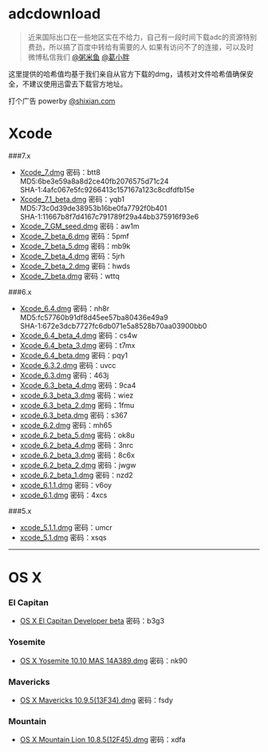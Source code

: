 adcdownload
===========
>近来国际出口在一些地区实在不给力，自己有一段时间下载adc的资源特别费劲，所以搞了百度中转给有需要的人
如果有访问不了的连接，可以及时微博私信我们 [@粥米鱼](http://weibo.com/bcker) [@葛小胖](http://weibo.com/1887872152)

这里提供的哈希值均基于我们亲自从官方下载的dmg，请核对文件哈希值确保安全，不建议使用迅雷去下载官方地址。

打个广告
powerby [@shixian.com](http://shixian.com)


Xcode
====

###7.x

- [Xcode_7.dmg](http://pan.baidu.com/s/1bn2TTuf) 密码：btt8 <br/>MD5:6be3e59a8a8d2ce40fb2076575d71c24 <br/>SHA-1:4afc067e5fc9266413c157167a123c8cdfdfb15e
- [Xcode_7.1_beta.dmg](http://pan.baidu.com/s/1gdg1kNh) 密码：yqb1 <br/>MD5:73c0d39de38953b16be0fa7792f0b401 <br/>SHA-1:11667b8f7d4167c791789f29a44bb375916f93e6
- [Xcode_7_GM_seed.dmg](http://pan.baidu.com/s/1kTrizEv) 密码：aw1m
- [Xcode_7_beta_6.dmg](http://pan.baidu.com/s/1mggVxAo) 密码：5pmf
- [Xcode_7_beta_5.dmg](http://pan.baidu.com/s/1jG9y1Ga) 密码：mb9k
- [Xcode_7_beta_4.dmg](http://pan.baidu.com/s/1o6OOrGI) 密码：5jrh
- [Xcode_7_beta_2.dmg](http://pan.baidu.com/s/1kTCHdR5) 密码：hwds
- [Xcode_7_beta.dmg](http://pan.baidu.com/s/1gd2ETer) 密码：wttq

###6.x

- [Xcode_6.4.dmg](http://pan.baidu.com/s/1c0ttiUk) 密码：nh8r <br/>MD5:fc57760b91df8d45ee57ba80436e49a9 <br/>SHA-1:672e3dcb7727fc6db071e5a8528b70aa03900bb0
- [Xcode_6.4_beta_4.dmg](http://pan.baidu.com/s/1jGf8D9O) 密码：cs4w
- [Xcode_6.4_beta_3.dmg](http://pan.baidu.com/s/1ntML43R) 密码：t7mx
- [Xcode_6.4_beta.dmg](http://pan.baidu.com/s/1jGtJ0iE) 密码：pqy1
- [Xcode_6.3.2.dmg](http://pan.baidu.com/s/1dD4K66d) 密码：uvcc
- [Xcode_6.3.dmg](http://pan.baidu.com/s/1bn4g5Fx) 密码：463j
- [Xcode_6.3_beta_4.dmg](http://pan.baidu.com/s/1eQri7M6) 密码：9ca4
- [xcode_6.3_beta_3.dmg](http://pan.baidu.com/s/1mgsrQRY) 密码：wiez
- [xcode_6.3_beta_2.dmg](http://pan.baidu.com/s/1o61GOFw) 密码：1fmu
- [xcode_6.3_beta.dmg](http://pan.baidu.com/s/1kT7Sj6f) 密码：s367
- [xcode_6.2.dmg](http://pan.baidu.com/s/1i3kqpNn) 密码：mh65
- [xcode_6.2_beta_5.dmg](http://pan.baidu.com/s/1eQvQLyy) 密码：ok8u
- [xcode_6.2_beta_4.dmg](http://pan.baidu.com/s/1mgj26Oo) 密码：3nrc
- [xcode_6.2_beta_3.dmg](http://pan.baidu.com/s/1mgMHFlA) 密码：8c6x
- [xcode_6.2_beta_2.dmg](http://pan.baidu.com/s/1hq3mWZU) 密码：jwgw
- [xcode_6.2_beta_1.dmg](http://pan.baidu.com/s/1hK7me) 密码：nzd2
- [xcode_6.1.1.dmg](http://pan.baidu.com/s/1mgj2cU8) 密码：v6oy
- [xcode_6.1.dmg](http://pan.baidu.com/s/1mgBmxEo) 密码：4xcs

###5.x

- [xcode_5.1.1.dmg](http://pan.baidu.com/s/1kTDWosB) 密码：umcr
- [xcode_5.1.dmg](http://pan.baidu.com/s/1eQnIeQY) 密码：xsqs


- - - -
OS X
====

### El Capitan

- [OS X El Capitan Developer beta](http://pan.baidu.com/s/1kTzOYrH) 密码：b3g3

### Yosemite

- [OS X Yosemite 10.10 MAS 14A389.dmg](http://pan.baidu.com/s/1i3y1paP) 密码：nk90

### Mavericks
- [OS X Mavericks 10.9.5(13F34).dmg](http://pan.baidu.com/s/1qWI5MhQ) 密码：fsdy

### Mountain

- [OS X Mountain Lion 10.8.5(12F45).dmg](http://pan.baidu.com/s/1o6zCWEA) 密码：xdfa
